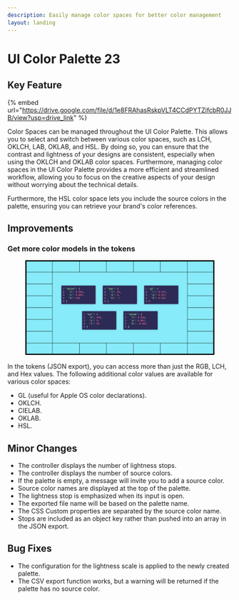 ```yaml
---
description: Easily manage color spaces for better color management
layout: landing
---
```


# UI Color Palette 23

## Key Feature

{% embed url="https://drive.google.com/file/d/1e8FRAhasRskpVLT4CCdPYTZifcbR0JJB/view?usp=drive_link" %}

Color Spaces can be managed throughout the UI Color Palette. This allows you to select and switch between various color spaces, such as LCH, OKLCH, LAB, OKLAB, and HSL. By doing so, you can ensure that the contrast and lightness of your designs are consistent, especially when using the OKLCH and OKLAB color spaces. Furthermore, managing color spaces in the UI Color Palette provides a more efficient and streamlined workflow, allowing you to focus on the creative aspects of your design without worrying about the technical details.

Furthermore, the HSL color space lets you include the source colors in the palette, ensuring you can retrieve your brand's color references.

## Improvements

### Get more color models in the tokens

<figure><img src="../../.gitbook/assets/release_note-more_color_data.png" alt=""><figcaption></figcaption></figure>

In the tokens (JSON export), you can access more than just the RGB, LCH, and Hex values. The following additional color values are available for various color spaces:

* GL (useful for Apple OS color declarations).
* OKLCH.
* CIELAB.
* OKLAB.
* HSL.

## Minor Changes

* The controller displays the number of lightness stops.
* The controller displays the number of source colors.
* If the palette is empty, a message will invite you to add a source color.
* Source color names are displayed at the top of the palette.
* The lightness stop is emphasized when its input is open.
* The exported file name will be based on the palette name.
* The CSS Custom properties are separated by the source color name.
* Stops are included as an object key rather than pushed into an array in the JSON export.

## Bug Fixes

* The configuration for the lightness scale is applied to the newly created palette.
* The CSV export function works, but a warning will be returned if the palette has no source color.
